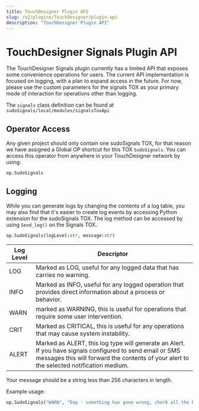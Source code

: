 ```yaml
---
title: TouchDesigner Plugin API
slug: /v2/plugins/TouchDesigner/plugin-api
description: "TouchDesigner Plugin API"
---
```


# TouchDesigner Signals Plugin API 

The TouchDesigner Signals plugin currently has a limited API that exposes some convenience operations for users. The current API implementation is focused on logging, with a plan to expand access in the future. For now, please use the custom parameters for the signals TOX as your primary mode of interaction for operations other than logging.

The `signals` class definition can be found at `sudoSignals/local/modules/signalsToxApi`

## Operator Access

Any given project should only contain one sudoSignals TOX, for that reason we have assigned a Global OP shortcut for this TOX `SudoSignals`. You can access this operator from anywhere in your TouchDesigner network by using:

```python
op.SudoSignals
```

## Logging

While you can generate logs by changing the contents of a log table, you may also find that it's easier to create log events by accessing Python extension for the sudoSignals TOX. The log method can be accessed by using `Send_log()` on the Signals TOX.

```python
op.SudoSignals(logLevel:str, message:str)
```

Log Level | Descriptor | 
--- | --- |
LOG | Marked as LOG, useful for any logged data that has carries no warning. | 
INFO | Marked as INFO, useful for any logged operation that provides direct information about a process or behavior. |
WARN | marked as WARNING, this is useful for operations that require some user intervention. |
CRIT | Marked as CRITICAL, this is useful for any operations that may cause system instability. |
ALERT | Marked as ALERT, this log type will generate an Alert. If you have signals configured to send email or SMS messages this will forward the contents of your alert to the selected notification medium. |

Your message should be a string less than 256 characters in length.

Example usage:

```python
op.SudoSignals("WARN", "Eep - something has gone wrong, check all the bananas")
```